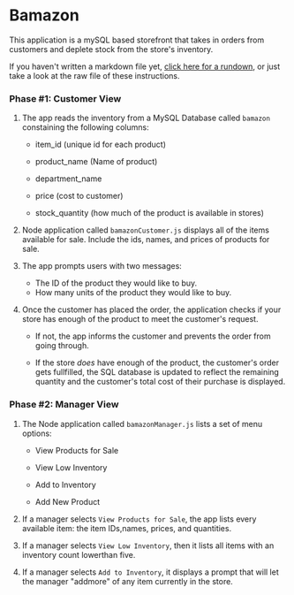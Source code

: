 # Bamazon

This application is a mySQL based storefront that takes in orders from customers and deplete stock from the store's inventory. 


If you haven't written a markdown file yet, [click here for a rundown](https://guides.github.com/features/mastering-markdown/), or just take a look at the raw file of these instructions.

### Phase #1: Customer View

1. The app reads the inventory from a MySQL Database called `bamazon` constaining the following columns:

   * item_id (unique id for each product)

   * product_name (Name of product)

   * department_name

   * price (cost to customer)

   * stock_quantity (how much of the product is available in stores)

2. Node application called `bamazonCustomer.js` displays all of the items available for sale. Include the ids, names, and prices of products for sale.

3. The app prompts users with two messages:

   * The ID of the product they would like to buy.
   * How many units of the product they would like to buy.

4. Once the customer has placed the order, the application checks if your store has enough of the product to meet the customer's request.

   * If not, the app informs the customer and prevents the order from going through.

   * If the store _does_ have enough of the product, the customer's order gets fullfilled, the SQL database is updated to reflect the remaining quantity and the customer's total cost of their purchase is displayed.


### Phase #2: Manager View

1. The Node application called `bamazonManager.js` lists a set of menu options:

    * View Products for Sale
    
    * View Low Inventory
    
    * Add to Inventory
    
    * Add New Product

2. If a manager selects `View Products for Sale`, the app lists every available item: the item IDs,names, prices, and quantities.

3. If a manager selects `View Low Inventory`, then it lists all items with an inventory count lowerthan five.

4. If a manager selects `Add to Inventory`, it displays a prompt that will let the manager "addmore" of any item currently in the store.
